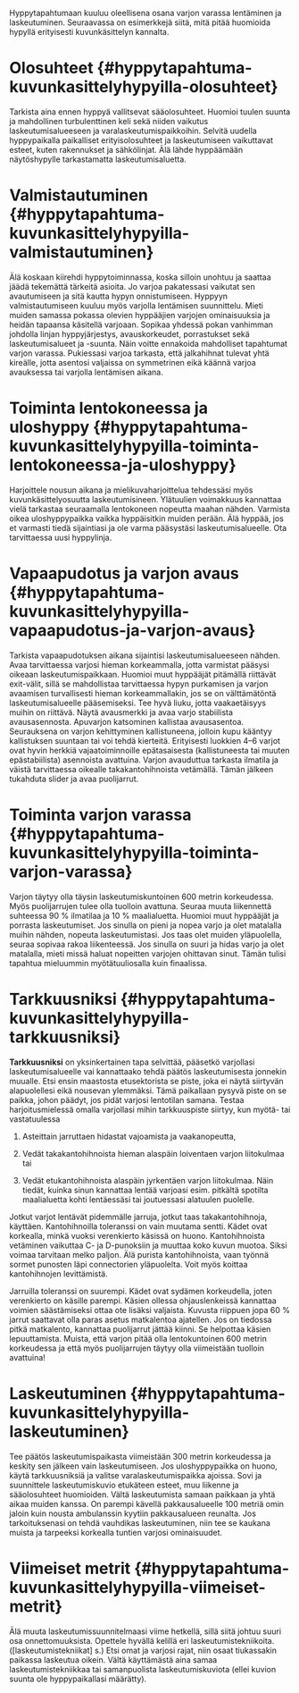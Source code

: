 Hyppytapahtumaan kuuluu oleellisena osana varjon varassa lentäminen ja
laskeutuminen. Seuraavassa on esimerkkejä siitä, mitä pitää huomioida
hypyllä erityisesti kuvunkäsittelyn kannalta.

 Olosuhteet  {#hyppytapahtuma-kuvunkasittelyhypyilla-olosuhteet}
============

Tarkista aina ennen hyppyä vallitsevat sääolosuhteet. Huomioi tuulen
suunta ja mahdollinen turbulenttinen keli sekä niiden vaikutus
laskeutumisalueeseen ja varalaskeutumispaikkoihin. Selvitä uudella
hyppypaikalla paikalliset erityisolosuhteet ja laskeutumiseen
vaikuttavat esteet, kuten rakennukset ja sähkölinjat. Älä lähde
hyppäämään näytöshypylle tarkastamatta laskeutumisaluetta.

 Valmistautuminen  {#hyppytapahtuma-kuvunkasittelyhypyilla-valmistautuminen}
==================

Älä koskaan kiirehdi hyppytoiminnassa, koska silloin unohtuu ja saattaa
jäädä tekemättä tärkeitä asioita. Jo varjoa pakatessasi vaikutat sen
avautumiseen ja sitä kautta hypyn onnistumiseen. Hyppyyn
valmistautumiseen kuuluu myös varjolla lentämisen suunnittelu. Mieti
muiden samassa pokassa olevien hyppääjien varjojen ominaisuuksia ja
heidän tapaansa käsitellä varjoaan. Sopikaa yhdessä pokan vanhimman
johdolla linjan hyppyjärjestys, avauskorkeudet, porrastukset sekä
laskeutumisalueet ja -suunta. Näin voitte ennakoida mahdolliset
tapahtumat varjon varassa. Pukiessasi varjoa tarkasta, että jalkahihnat
tulevat yhtä kireälle, jotta asentosi valjaissa on symmetrinen eikä
käännä varjoa avauksessa tai varjolla lentämisen aikana.

 Toiminta lentokoneessa ja uloshyppy  {#hyppytapahtuma-kuvunkasittelyhypyilla-toiminta-lentokoneessa-ja-uloshyppy}
=====================================

Harjoittele nousun aikana ja mielikuvaharjoittelua tehdessäsi myös
kuvunkäsittelyosuutta laskeutumisineen. Ylätuulien voimakkuus kannattaa
vielä tarkastaa seuraamalla lentokoneen nopeutta maahan nähden. Varmista
oikea uloshyppypaikka vaikka hyppäisitkin muiden perään. Älä hyppää, jos
et varmasti tiedä sijaintiasi ja ole varma pääsystäsi
laskeutumisalueelle. Ota tarvittaessa uusi hyppylinja.

 Vapaapudotus ja varjon avaus  {#hyppytapahtuma-kuvunkasittelyhypyilla-vapaapudotus-ja-varjon-avaus}
==============================

Tarkista vapaapudotuksen aikana sijaintisi laskeutumisalueeseen nähden.
Avaa tarvittaessa varjosi hieman korkeammalla, jotta varmistat pääsysi
oikeaan laskeutumispaikkaan. Huomioi muut hyppääjät pitämällä riittävät
exit-välit, sillä se mahdollistaa tarvittaessa hypyn purkamisen ja
varjon avaamisen turvallisesti hieman korkeammallakin, jos se on
välttämätöntä laskeutumisalueelle pääsemiseksi. Tee hyvä liuku, jotta
vaakaetäisyys muihin on riittävä. Näytä avausmerkki ja avaa varjo
stabiilista avausasennosta. Apuvarjon katsominen kallistaa avausasentoa.
Seurauksena on varjon kehittyminen kallistuneena, jolloin kupu kääntyy
kallistuksen suuntaan tai voi tehdä kierteitä. Erityisesti luokkien 4–6
varjot ovat hyvin herkkiä vajaatoiminnoille epätasaisesta
(kallistuneesta tai muuten epästabiilista) asennoista avattuina. Varjon
avauduttua tarkasta ilmatila ja väistä tarvittaessa oikealle
takakantohihnoista vetämällä. Tämän jälkeen tukahduta slider ja avaa
puolijarrut.

 Toiminta varjon varassa  {#hyppytapahtuma-kuvunkasittelyhypyilla-toiminta-varjon-varassa}
=========================

Varjon täytyy olla täysin laskeutumiskuntoinen 600 metrin korkeudessa.
Myös puolijarrujen tulee olla tuolloin avattuna. Seuraa muuta
liikennettä suhteessa 90 % ilmatilaa ja 10 % maalialuetta. Huomioi muut
hyppääjät ja porrasta laskeutumiset. Jos sinulla on pieni ja nopea varjo
ja olet matalalla muihin nähden, nopeuta laskeutumistasi. Jos taas olet
muiden yläpuolella, seuraa sopivaa rakoa liikenteessä. Jos sinulla on
suuri ja hidas varjo ja olet matalalla, mieti missä haluat nopeitten
varjojen ohittavan sinut. Tämän tulisi tapahtua mieluummin
myötätuuliosalla kuin finaalissa.

 Tarkkuusniksi  {#hyppytapahtuma-kuvunkasittelyhypyilla-tarkkuusniksi}
===============

**Tarkkuusniksi** on yksinkertainen tapa selvittää, pääsetkö varjollasi
laskeutumisalueelle vai kannattaako tehdä päätös laskeutumisesta
jonnekin muualle. Etsi ensin maastosta etusektorista se piste, joka ei
näytä siirtyvän alapuolellesi eikä nousevan ylemmäksi. Tämä paikallaan
pysyvä piste on se paikka, johon päädyt, jos pidät varjosi lentotilan
samana. Testaa harjoitusmielessä omalla varjollasi mihin tarkkuuspiste
siirtyy, kun myötä- tai vastatuulessa

1.  Asteittain jarruttaen hidastat vajoamista ja vaakanopeutta,

2.  Vedät takakantohihnoista hieman alaspäin loiventaen varjon
    liitokulmaa tai

3.  Vedät etukantohihnoista alaspäin jyrkentäen varjon liitokulmaa. Näin
    tiedät, kuinka sinun kannattaa lentää varjoasi esim. pitkältä
    spotilta maalialuetta kohti lentäessäsi tai joutuessasi
    alatuulen puolelle.

Jotkut varjot lentävät pidemmälle jarruja, jotkut taas takakantohihnoja,
käyttäen. Kantohihnoilla toleranssi on vain muutama sentti. Kädet ovat
korkealla, minkä vuoksi verenkierto käsissä on huono. Kantohihnoista
vetäminen vaikuttaa C- ja D-punoksiin ja muuttaa koko kuvun muotoa.
Siksi voimaa tarvitaan melko paljon. Älä purista kantohihnoista, vaan
työnnä sormet punosten läpi connectorien yläpuolelta. Voit myös koittaa
kantohihnojen levittämistä.

Jarruilla toleranssi on suurempi. Kädet ovat sydämen korkeudella, joten
verenkierto on käsille parempi. Käsien ollessa ohjauslenkeissä kannattaa
voimien säästämiseksi ottaa ote lisäksi valjaista. Kuvusta riippuen jopa
60 % jarrut saattavat olla paras asetus matkalentoa ajatellen. Jos on
tiedossa pitkä matkalento, kannattaa puolijarrut jättää kiinni. Se
helpottaa käsien lepuuttamista. Muista, että varjon pitää olla
lentokuntoinen 600 metrin korkeudessa ja että myös puolijarrujen täytyy
olla viimeistään tuolloin avattuina!

 Laskeutuminen  {#hyppytapahtuma-kuvunkasittelyhypyilla-laskeutuminen}
===============

Tee päätös laskeutumispaikasta viimeistään 300 metrin korkeudessa ja
keskity sen jälkeen vain laskeutumiseen. Jos uloshyppypaikka on huono,
käytä tarkkuusniksiä ja valitse varalaskeutumispaikka ajoissa. Sovi ja
suunnittele laskeutumiskuvio etukäteen esteet, muu liikenne ja
sääolosuhteet huomioiden. Vältä laskeutumista samaan paikkaan ja yhtä
aikaa muiden kanssa. On parempi kävellä pakkausalueelle 100 metriä omin
jaloin kuin nousta ambulanssin kyytiin pakkausalueen reunalta. Jos
tarkoituksenasi on tehdä vauhdikas laskeutuminen, niin tee se kaukana
muista ja tarpeeksi korkealla tuntien varjosi ominaisuudet.

 Viimeiset metrit  {#hyppytapahtuma-kuvunkasittelyhypyilla-viimeiset-metrit}
==================

Älä muuta laskeutumissuunnitelmaasi viime hetkellä, sillä siitä johtuu
suuri osa onnettomuuksista. Opettele hyvällä kelillä eri
laskeutumistekniikoita. (\[laskeutumistekniikat\] s.) Etsi omat ja
varjosi rajat, niin osaat tiukassakin paikassa laskeutua oikein. Vältä
käyttämästä aina samaa laskeutumistekniikkaa tai samanpuolista
laskeutumiskuviota (ellei kuvion suunta ole hyppypaikallasi määrätty).
